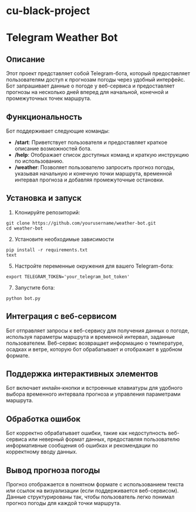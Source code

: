 # cu-black-project

# Telegram Weather Bot
## Описание

Этот проект представляет собой Telegram-бота, который предоставляет пользователям доступ к прогнозам погоды через удобный интерфейс. Бот запрашивает данные о погоде у веб-сервиса и предоставляет прогнозы на несколько дней вперед для начальной, конечной и промежуточных точек маршрута.

## Функциональность

Бот поддерживает следующие команды:

- **/start**: Приветствует пользователя и предоставляет краткое описание возможностей бота.
- **/help**: Отображает список доступных команд и краткую инструкцию по использованию.
- **/weather**: Позволяет пользователю запросить прогноз погоды, указывая начальную и конечную точки маршрута, временной интервал прогноза и добавляя промежуточные остановки.

## Установка и запуск

1. Клонируйте репозиторий:

```
git clone https://github.com/yourusername/weather-bot.git
cd weather-bot
```

2. Установите необходимые зависимости

```
pip install -r requirements.txt
text
```

5. Настройте переменные окружения для вашего Telegram-бота:

```
export TELEGRAM_TOKEN='your_telegram_bot_token'
```

7. Запустите бота:
```
python bot.py
```

## Интеграция с веб-сервисом

Бот отправляет запросы к веб-сервису для получения данных о погоде, используя параметры маршрута и временной интервал, заданные пользователем. Веб-сервис возвращает информацию о температуре, осадках и ветре, которую бот обрабатывает и отображает в удобном формате.

## Поддержка интерактивных элементов

Бот включает инлайн-кнопки и встроенные клавиатуры для удобного выбора временного интервала прогноза и управления параметрами маршрута.

## Обработка ошибок

Бот корректно обрабатывает ошибки, такие как недоступность веб-сервиса или неверный формат данных, предоставляя пользователю информативные сообщения об ошибках и рекомендации по корректному вводу данных.

## Вывод прогноза погоды

Прогноз отображается в понятном формате с использованием текста или ссылок на визуализации (если поддерживается веб-сервисом). Данные структурированы так, чтобы пользователь легко понимал прогноз погоды для каждой точки маршрута.
